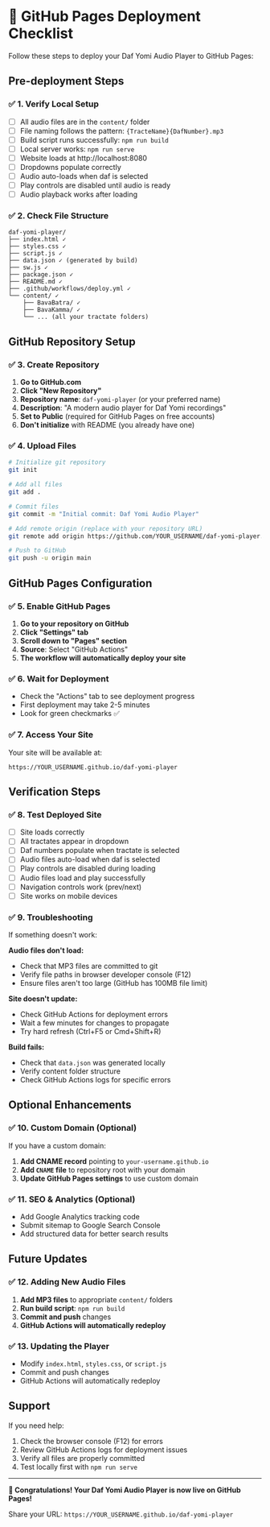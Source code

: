 # 🚀 GitHub Pages Deployment Checklist

Follow these steps to deploy your Daf Yomi Audio Player to GitHub Pages:

## Pre-deployment Steps

### ✅ 1. Verify Local Setup
- [ ] All audio files are in the `content/` folder
- [ ] File naming follows the pattern: `{TracteName}{DafNumber}.mp3`
- [ ] Build script runs successfully: `npm run build`
- [ ] Local server works: `npm run serve`
- [ ] Website loads at http://localhost:8080
- [ ] Dropdowns populate correctly
- [ ] Audio auto-loads when daf is selected
- [ ] Play controls are disabled until audio is ready
- [ ] Audio playback works after loading

### ✅ 2. Check File Structure
```
daf-yomi-player/
├── index.html ✓
├── styles.css ✓
├── script.js ✓
├── data.json ✓ (generated by build)
├── sw.js ✓
├── package.json ✓
├── README.md ✓
├── .github/workflows/deploy.yml ✓
└── content/ ✓
    ├── BavaBatra/ ✓
    ├── BavaKamma/ ✓
    └── ... (all your tractate folders)
```

## GitHub Repository Setup

### ✅ 3. Create Repository
1. **Go to GitHub.com**
2. **Click "New Repository"**
3. **Repository name**: `daf-yomi-player` (or your preferred name)
4. **Description**: "A modern audio player for Daf Yomi recordings"
5. **Set to Public** (required for GitHub Pages on free accounts)
6. **Don't initialize** with README (you already have one)

### ✅ 4. Upload Files
```bash
# Initialize git repository
git init

# Add all files
git add .

# Commit files
git commit -m "Initial commit: Daf Yomi Audio Player"

# Add remote origin (replace with your repository URL)
git remote add origin https://github.com/YOUR_USERNAME/daf-yomi-player.git

# Push to GitHub
git push -u origin main
```

## GitHub Pages Configuration

### ✅ 5. Enable GitHub Pages
1. **Go to your repository on GitHub**
2. **Click "Settings" tab**
3. **Scroll down to "Pages" section**
4. **Source**: Select "GitHub Actions"
5. **The workflow will automatically deploy your site**

### ✅ 6. Wait for Deployment
- Check the "Actions" tab to see deployment progress
- First deployment may take 2-5 minutes
- Look for green checkmarks ✅

### ✅ 7. Access Your Site
Your site will be available at:
```
https://YOUR_USERNAME.github.io/daf-yomi-player
```

## Verification Steps

### ✅ 8. Test Deployed Site
- [ ] Site loads correctly
- [ ] All tractates appear in dropdown
- [ ] Daf numbers populate when tractate is selected
- [ ] Audio files auto-load when daf is selected
- [ ] Play controls are disabled during loading
- [ ] Audio files load and play successfully
- [ ] Navigation controls work (prev/next)
- [ ] Site works on mobile devices

### ✅ 9. Troubleshooting
If something doesn't work:

**Audio files don't load:**
- Check that MP3 files are committed to git
- Verify file paths in browser developer console (F12)
- Ensure files aren't too large (GitHub has 100MB file limit)

**Site doesn't update:**
- Check GitHub Actions for deployment errors
- Wait a few minutes for changes to propagate
- Try hard refresh (Ctrl+F5 or Cmd+Shift+R)

**Build fails:**
- Check that `data.json` was generated locally
- Verify content folder structure
- Check GitHub Actions logs for specific errors

## Optional Enhancements

### ✅ 10. Custom Domain (Optional)
If you have a custom domain:
1. **Add CNAME record** pointing to `your-username.github.io`
2. **Add `CNAME` file** to repository root with your domain
3. **Update GitHub Pages settings** to use custom domain

### ✅ 11. SEO & Analytics (Optional)
- Add Google Analytics tracking code
- Submit sitemap to Google Search Console
- Add structured data for better search results

## Future Updates

### ✅ 12. Adding New Audio Files
1. **Add MP3 files** to appropriate `content/` folders
2. **Run build script**: `npm run build`
3. **Commit and push** changes
4. **GitHub Actions will automatically redeploy**

### ✅ 13. Updating the Player
- Modify `index.html`, `styles.css`, or `script.js`
- Commit and push changes
- GitHub Actions will automatically redeploy

## Support

If you need help:
1. Check the browser console (F12) for errors
2. Review GitHub Actions logs for deployment issues
3. Verify all files are properly committed
4. Test locally first with `npm run serve`

---

**🎉 Congratulations! Your Daf Yomi Audio Player is now live on GitHub Pages!**

Share your URL: `https://YOUR_USERNAME.github.io/daf-yomi-player`
